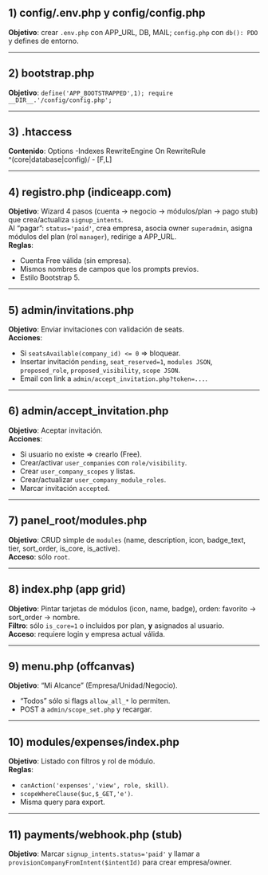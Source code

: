## 1) config/.env.php y config/config.php
**Objetivo**: crear `.env.php` con APP_URL, DB, MAIL; `config.php` con `db(): PDO` y defines de entorno.

---

## 2) bootstrap.php
**Objetivo**: `define('APP_BOOTSTRAPPED',1); require __DIR__.'/config/config.php';`

---

## 3) .htaccess
**Contenido**:
Options -Indexes
RewriteEngine On
RewriteRule ^(core|database|config)/ - [F,L]

---

## 4) registro.php (indiceapp.com)
**Objetivo**: Wizard 4 pasos (cuenta → negocio → módulos/plan → pago stub) que crea/actualiza `signup_intents`.  
Al “pagar”: `status='paid'`, crea empresa, asocia owner `superadmin`, asigna módulos del plan (rol `manager`), redirige a APP_URL.  
**Reglas**:
- Cuenta Free válida (sin empresa).  
- Mismos nombres de campos que los prompts previos.  
- Estilo Bootstrap 5.

---

## 5) admin/invitations.php
**Objetivo**: Enviar invitaciones con validación de seats.  
**Acciones**:
- Si `seatsAvailable(company_id) <= 0` ⇒ bloquear.  
- Insertar invitación `pending`, `seat_reserved=1`, `modules JSON`, `proposed_role`, `proposed_visibility`, `scope JSON`.  
- Email con link a `admin/accept_invitation.php?token=...`.

---

## 6) admin/accept_invitation.php
**Objetivo**: Aceptar invitación.  
**Acciones**:
- Si usuario no existe ⇒ crearlo (Free).  
- Crear/activar `user_companies` con `role/visibility`.  
- Crear `user_company_scopes` y listas.  
- Crear/actualizar `user_company_module_roles`.  
- Marcar invitación `accepted`.

---

## 7) panel_root/modules.php
**Objetivo**: CRUD simple de `modules` (name, description, icon, badge_text, tier, sort_order, is_core, is_active).  
**Acceso**: sólo `root`.

---

## 8) index.php (app grid)
**Objetivo**: Pintar tarjetas de módulos (icon, name, badge), orden: favorito → sort_order → nombre.  
**Filtro**: sólo `is_core=1` o incluidos por plan, **y** asignados al usuario.  
**Acceso**: requiere login y empresa actual válida.

---

## 9) menu.php (offcanvas)
**Objetivo**: “Mi Alcance” (Empresa/Unidad/Negocio).  
- “Todos” sólo si flags `allow_all_*` lo permiten.  
- POST a `admin/scope_set.php` y recargar.

---

## 10) modules/expenses/index.php
**Objetivo**: Listado con filtros y rol de módulo.  
**Reglas**:
- `canAction('expenses','view', role, skill)`.  
- `scopeWhereClause($uc,$_GET,'e')`.  
- Misma query para export.

---

## 11) payments/webhook.php (stub)
**Objetivo**: Marcar `signup_intents.status='paid'` y llamar a `provisionCompanyFromIntent($intentId)` para crear empresa/owner.
